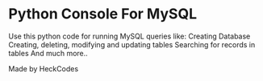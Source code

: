 # Python Console For MySQL

Use this python code for running MySQL queries like:
Creating Database
Creating, deleting, modifying and updating tables
Searching for records in tables
And much more..
  
Made by HeckCodes
